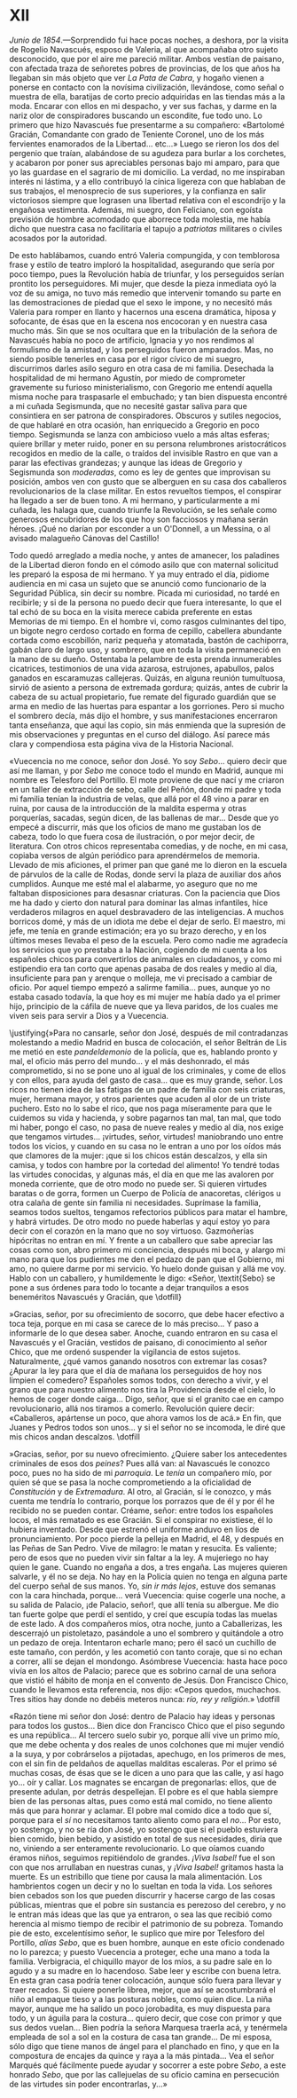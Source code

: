 # XII

*Junio de 1854*.—Sorprendido fui hace pocas noches, a deshora, por la visita de
Rogelio Navascués, esposo de Valeria, al que acompañaba otro sujeto
desconocido, que por el aire me pareció militar. Ambos vestían de paisano, con
afectada traza de señoretes pobres de provincias, de los que años ha llegaban
sin más objeto que ver *La Pata de Cabra*, y hogaño vienen a ponerse en
contacto con la novísima civilización, llevándose, como señal o muestra de
ella, baratijas de corto precio adquiridas en las tiendas más a la moda.
Encarar con ellos en mi despacho, y ver sus fachas, y darme en la nariz olor de
conspiradores buscando un escondite, fue todo uno. Lo primero que hizo
Navascués fue presentarme a su compañero: «Bartolomé Gracián, Comandante con
grado de Teniente Coronel, uno de los más fervientes enamorados de la
Libertad... etc...» Luego se rieron los dos del pergenio que traían, alabándose
de su agudeza para burlar a los corchetes, y acabaron por poner sus apreciables
personas bajo mi amparo, para que yo las guardase en el sagrario de mi
domicilio. La verdad, no me inspiraban interés ni lástima, y a ello contribuyó
la cínica ligereza con que hablaban de sus trabajos, el menosprecio de sus
superiores, y la confianza en salir victoriosos siempre que lograsen una
libertad relativa con el escondrijo y la engañosa vestimenta. Además, mi
suegro, don Feliciano, con egoísta previsión de hombre acomodado que aborrece
toda molestia, me había dicho que nuestra casa no facilitaría el tapujo
a *patriotas* militares o civiles acosados por la autoridad.

De esto hablábamos, cuando entró Valeria compungida, y con temblorosa frase
y estilo de teatro imploró la hospitalidad, asegurando que sería por poco
tiempo, pues la Revolución había de triunfar, y los perseguidos serían prontito
los perseguidores. Mi mujer, que desde la pieza inmediata oyó la voz de su
amiga, no tuvo más remedio que intervenir tomando su parte en las
demostraciones de piedad que el sexo le impone, y no necesitó más Valeria para
romper en llanto y hacernos una escena dramática, hiposa y sofocante, de ésas
que en la escena nos encocoran y en nuestra casa mucho más. Sin que se nos
ocultara que en la tribulación de la señora de Navascués había no poco de
artificio, Ignacia y yo nos rendimos al formulismo de la amistad, y los
perseguidos fueron amparados. Mas, no siendo posible tenerles en casa por el
rigor cívico de mi suegro, discurrimos darles asilo seguro en otra casa de mi
familia. Desechada la hospitalidad de mi hermano Agustín, por miedo de
comprometer gravemente su furioso ministerialismo, con Gregorio me entendí
aquella misma noche para traspasarle el embuchado; y tan bien dispuesta
encontré a mi cuñada Segismunda, que no necesité gastar saliva para que
consintiera en ser patrona de conspiradores. Obscuros y sutiles negocios, de
que hablaré en otra ocasión, han enriquecido a Gregorio en poco tiempo.
Segismunda se lanza con ambicioso vuelo a más altas esferas; quiere brillar
y meter ruido, poner en su persona relumbrones aristocráticos recogidos en
medio de la calle, o traídos del invisible Rastro en que van a parar las
efectivas grandezas; y aunque las ideas de Gregorio y Segismunda son
*moderadas*, como es ley de gentes que improvisan su posición, ambos ven con
gusto que se alberguen en su casa dos caballeros revolucionarios de la clase
militar. En estos revueltos tiempos, el conspirar ha llegado a ser de buen
tono. A mi hermano, y particularmente a mi cuñada, les halaga que, cuando
triunfe la Revolución, se les señale como generosos encubridores de los que hoy
son facciosos y mañana serán héroes. ¡Qué no darían por esconder a un
O'Donnell, a un Messina, o al avisado malagueño Cánovas del Castillo!

Todo quedó arreglado a media noche, y antes de amanecer, los paladines de la
Libertad dieron fondo en el cómodo asilo que con maternal solicitud les preparó
la esposa de mi hermano. Y ya muy entrado el día, pidiome audiencia en mi casa
un sujeto que se anunció como funcionario de la Seguridad Pública, sin decir su
nombre. Picada mi curiosidad, no tardé en recibirle; y si de la persona no
puedo decir que fuera interesante, lo que el tal echó de su boca en la visita
merece cabida preferente en estas Memorias de mi tiempo. En el hombre vi, como
rasgos culminantes del tipo, un bigote negro cerdoso cortado en forma de
cepillo, cabellera abundante cortada como escobillón, nariz pequeña
y atomatada, bastón de cachiporra, gabán claro de largo uso, y sombrero, que en
toda la visita permaneció en la mano de su dueño. Ostentaba la pelambre de esta
prenda innumerables cicatrices, testimonios de una vida azarosa, estrujones,
apabullos, palos ganados en escaramuzas callejeras. Quizás, en alguna reunión
tumultuosa, sirvió de asiento a persona de extremada gordura; quizás, antes de
cubrir la cabeza de su actual propietario, fue remate del figurado guardián que
se arma en medio de las huertas para espantar a los gorriones. Pero si mucho el
sombrero decía, más dijo el hombre, y sus manifestaciones encerraron tanta
enseñanza, que aquí las copio, sin más enmienda que la supresión de mis
observaciones y preguntas en el curso del diálogo. Así parece más clara
y compendiosa esta página viva de la Historia Nacional.

«Vuecencia no me conoce, señor don José. Yo soy *Sebo*... quiero decir que así
me llaman, y por *Sebo* me conoce todo el mundo en Madrid, aunque mi nombre es
Telesforo del Portillo. El mote proviene de que nací y me criaron en un taller
de extracción de sebo, calle del Peñón, donde mi padre y toda mi familia tenían
la industria de velas, que allá por el 48 vino a parar en ruina, por causa de
la introducción de la maldita esperma y otras porquerías, sacadas, según dicen,
de las ballenas de mar... Desde que yo empecé a discurrir, más que los oficios
de mano me gustaban los de cabeza, todo lo que fuera cosa de ilustración, o por
mejor decir, de literatura. Con otros chicos representaba comedias, y de noche,
en mi casa, copiaba versos de algún periódico para aprendérmelos de memoria.
Llevado de mis aficiones, el primer pan que gané me lo dieron en la escuela de
párvulos de la calle de Rodas, donde serví la plaza de auxiliar dos años
cumplidos. Aunque me esté mal el alabarme, yo aseguro que no me faltaban
disposiciones para desasnar criaturas. Con la paciencia que Dios me ha dado
y cierto don natural para dominar las almas infantiles, hice verdaderos
milagros en aquel desbravadero de las inteligencias. A muchos borricos domé,
y más de un idiota me debe el dejar de serlo. El maestro, mi jefe, me tenía en
grande estimación; era yo su brazo derecho, y en los últimos meses llevaba el
peso de la escuela. Pero como nadie me agradecía los servicios que yo prestaba
a la Nación, cogiendo de mi cuenta a los españoles chicos para convertirlos de
animales en ciudadanos, y como mi estipendio era tan corto que apenas pasaba de
dos reales y medio al día, insuficiente para pan y arenque o molleja, me vi
precisado a cambiar de oficio. Por aquel tiempo empezó a salirme familia...
pues, aunque yo no estaba casado todavía, la que hoy es mi mujer me había dado
ya el primer hijo, principio de la cáfila de nueve que ya lleva paridos, de los
cuales me viven seis para servir a Dios y a Vuecencia.

<!---
»Para no cansarle, señor don José, después de mil contradanzas molestando
a medio Madrid en busca de colocación, el señor Beltrán de Lis me metió en este
*pandeldemonio* de la policía, que es, hablando pronto y mal, el oficio más perro
del mundo... y el más deshonrado, el más comprometido, si no se pone uno al
igual de los criminales, y come de ellos y con ellos, para ayuda del gasto de
casa... que es muy grande, señor. Los ricos no tienen idea de las fatigas de un
padre de familia con seis criaturas, mujer, hermana mayor, y otros parientes
que acuden al olor de un triste puchero. Esto no lo sabe el rico, que nos paga
míseramente para que le cuidemos su vida y hacienda, y sobre pagarnos tan mal,
tan mal, que todo mi haber, pongo el caso, no pasa de nueve reales y medio al
día, nos exige que tengamos virtudes... ¡virtudes, señor, virtudes! maniobrando
uno entre todos los vicios, y cuando en su casa no le entran a uno por los
oídos más que clamores de la mujer: ¡que si los chicos están descalzos, y ella
sin camisa, y todos con hambre por la cortedad del alimento! Yo tendré todas
las virtudes conocidas, y algunas más, el día en que me las avaloren por moneda
corriente, que de otro modo no puede ser. Si quieren virtudes baratas o de
gorra, formen un Cuerpo de Policía de anacoretas, clérigos u otra calaña de
gente sin familia ni necesidades. Suprímase la familia, seamos todos sueltos,
tengamos refectorios públicos para matar el hambre, y habrá virtudes. De otro
modo no puede haberlas y aquí estoy yo para decir con el corazón en la mano que
no soy virtuoso. Gazmoñerías hipócritas no entran en mí. Y frente a un
caballero que sabe apreciar las cosas como son, abro primero mi conciencia,
después mi boca, y alargo mi mano para que los pudientes me den el pedazo de
pan que el Gobierno, mi amo, no quiere darme por mi servicio. Yo huelo donde
guisan y allá me voy. Hablo con un caballero, y humildemente le digo: «Señor,
*Sebo* se pone a sus órdenes para todo lo tocante a dejar tranquilos a esos
beneméritos Navascués y Gracián, que...
-->

\justifying{»Para no cansarle, señor don José, después de mil contradanzas molestando
a medio Madrid en busca de colocación, el señor Beltrán de Lis me metió en este
*pandeldemonio* de la policía, que es, hablando pronto y mal, el oficio más perro
del mundo... y el más deshonrado, el más comprometido, si no se pone uno al
igual de los criminales, y come de ellos y con ellos, para ayuda del gasto de
casa... que es muy grande, señor. Los ricos no tienen idea de las fatigas de un
padre de familia con seis criaturas, mujer, hermana mayor, y otros parientes
que acuden al olor de un triste puchero. Esto no lo sabe el rico, que nos paga
míseramente para que le cuidemos su vida y hacienda, y sobre pagarnos tan mal,
tan mal, que todo mi haber, pongo el caso, no pasa de nueve reales y medio al
día, nos exige que tengamos virtudes... ¡virtudes, señor, virtudes! maniobrando
uno entre todos los vicios, y cuando en su casa no le entran a uno por los
oídos más que clamores de la mujer: ¡que si los chicos están descalzos, y ella
sin camisa, y todos con hambre por la cortedad del alimento! Yo tendré todas
las virtudes conocidas, y algunas más, el día en que me las avaloren por moneda
corriente, que de otro modo no puede ser. Si quieren virtudes baratas o de
gorra, formen un Cuerpo de Policía de anacoretas, clérigos u otra calaña de
gente sin familia ni necesidades. Suprímase la familia, seamos todos sueltos,
tengamos refectorios públicos para matar el hambre, y habrá virtudes. De otro
modo no puede haberlas y aquí estoy yo para decir con el corazón en la mano que
no soy virtuoso. Gazmoñerías hipócritas no entran en mí. Y frente a un
caballero que sabe apreciar las cosas como son, abro primero mi conciencia,
después mi boca, y alargo mi mano para que los pudientes me den el pedazo de
pan que el Gobierno, mi amo, no quiere darme por mi servicio. Yo huelo donde
guisan y allá me voy. Hablo con un caballero, y humildemente le digo: «Señor,
\textit{Sebo} se pone a sus órdenes para todo lo tocante a dejar tranquilos a esos
beneméritos Navascués y Gracián, que \dotfill}

»Gracias, señor, por su ofrecimiento de socorro, que debe hacer efectivo a toca
teja, porque en mi casa se carece de lo más preciso... Y paso a informarle de
lo que desea saber. Anoche, cuando entraron en su casa el Navascués y el
Gracián, vestidos de paisano, di conocimiento al señor Chico, que me ordenó
suspender la vigilancia de estos sujetos. Naturalmente, ¿qué vamos ganando
nosotros con extremar las cosas? ¿Apurar la ley para que el día de mañana los
perseguidos de hoy nos limpien el comedero? Españoles somos todos, con derecho
a vivir, y el grano que para nuestro alimento nos tira la Providencia desde el
cielo, lo hemos de coger donde caiga... Digo, señor, que si el granito cae en
campo revolucionario, allá nos tiramos a comerlo. Revolución quiere decir:
«Caballeros, apártense un poco, que ahora vamos los de acá.» En fin, que Juanes
y Pedros todos son unos... y si el señor no se incomoda, le diré que mis chicos
andan descalzos. \dotfill

»Gracias, señor, por su nuevo ofrecimiento. ¿Quiere saber los antecedentes
criminales de esos dos *peines*? Pues allá van: al Navascués le conozco poco,
pues no ha sido de mi *parroquia*. Le *tenía* un compañero mío, por quien sé que se
pasa la noche comprometiendo a la oficialidad de *Constitución* y de *Extremadura*.
Al otro, al Gracián, sí le conozco, y más cuenta me tendría lo contrario,
porque los porrazos que de él y por él he recibido no se pueden contar. Créame,
señor: entre todos los españoles locos, el más rematado es ese Gracián. Si el
conspirar no existiese, él lo hubiera inventado. Desde que estrenó el uniforme
anduvo en líos de pronunciamiento. Por poco pierde la pelleja en Madrid, el 48,
y después en las Peñas de San Pedro. Vive de milagro: le matan y resucita. Es
valiente; pero de esos que no pueden vivir sin faltar a la ley. A mujeriego no
hay quien le gane. Cuando no engaña a dos, a tres engaña. Las mujeres quieren
salvarle, y él no se deja. No hay en la Policía quien no tenga en alguna parte
del cuerpo señal de sus manos. Yo, *sin ir más lejos*, estuve dos semanas con la
cara hinchada, porque... verá Vuecencia: quise cogerle una noche, a su salida
de Palacio, ¡de Palacio, señor!, que allí tenía su albergue. Me dio tan fuerte
golpe que perdí el sentido, y creí que escupía todas las muelas de este lado.
A dos compañeros míos, otra noche, junto a Caballerizas, les descerrajó un
pistoletazo, pasándole a uno el sombrero y quitándole a otro un pedazo de
oreja. Intentaron echarle mano; pero él sacó un cuchillo de este tamaño, con
perdón, y les acometió con tanto coraje, que si no echan a correr, allí se
dejan el mondongo. Asómbrese Vuecencia: hasta hace poco vivía en los altos de
Palacio; parece que es sobrino carnal de una señora que vistió el hábito de
monja en el convento de Jesús. Don Francisco Chico, cuando le llevamos esta
referencia, nos dijo: «Cepos quedos, muchachos. Tres sitios hay donde no debéis
meteros nunca: *río, rey y religión*.» \dotfill


«Razón tiene mi señor don José: dentro de Palacio hay ideas y personas para
todos los gustos... Bien dice don Francisco Chico que el piso segundo es una
república... Al tercero suelo subir yo, porque allí vive un primo mío, que me
debe ochenta y dos reales de unos colchones que mi mujer vendió a la suya,
y por cobrárselos a pijotadas, apechugo, en los primeros de mes, con el sin fin
de peldaños de aquellas malditas escaleras. Por el primo sé muchas cosas, de
ésas que se le dicen a uno para que las calle, y así hago yo... oír y callar.
Los magnates se encargan de pregonarlas: ellos, que de presente adulan, por
detrás despellejan. El pobre es el que habla siempre bien de las personas
altas, pues como está mal comido, no tiene aliento más que para honrar
y aclamar. El pobre mal comido dice a todo que sí, porque para el *sí* no
necesitamos tanto aliento como para el *no*... Por esto, yo sostengo, y no se
ría don José, yo sostengo que si el pueblo estuviera bien comido, bien bebido,
y asistido en total de sus necesidades, diría que no, viniendo a ser
enteramente revolucionario. Lo que oíamos cuando éramos niños, seguimos
repitiéndolo de grandes. *¡Viva Isabel!* fue el son con que nos arrullaban en
nuestras cunas, y *¡Viva Isabel!* gritamos hasta la muerte. Es un estribillo
que tiene por causa la mala alimentación. Los hambrientos cogen un decir y no
lo sueltan en toda la vida. Los señores bien cebados son los que pueden
discurrir y hacerse cargo de las cosas públicas, mientras que el pobre sin
sustancia es perezoso del cerebro, y no le entran más ideas que las que ya
entraron, o sea las que recibió como herencia al mismo tiempo de recibir el
patrimonio de su pobreza. Tomando pie de esto, excelentísimo señor, le suplico
que mire por Telesforo del Portillo, *alias Sebo*, que es buen hombre, aunque
en este oficio condenado no lo parezca; y puesto Vuecencia a proteger, eche una
mano a toda la familia. Verbigracia, el chiquillo mayor de los míos, a su padre
sale en lo agudo y a su madre en lo hacendoso. Sabe leer y escribe con buena
letra. En esta gran casa podría tener colocación, aunque sólo fuera para llevar
y traer recados. Si quiere ponerle librea, mejor, que así se acostumbrará el
niño al empaque tieso y a las posturas nobles, como quien dice. La niña mayor,
aunque me ha salido un poco jorobadita, es muy dispuesta para todo, y un águila
para la costura... quiero decir, que cose con primor y que sus dedos vuelan...
Bien podría la señora Marquesa traerla acá, y tenérmela empleada de sol a sol
en la costura de casa tan grande... De mi esposa, sólo digo que tiene manos de
ángel para el planchado en fino, y que en la compostura de encajes da quince
y raya a la más pintada... Vea el señor Marqués qué fácilmente puede ayudar
y socorrer a este pobre *Sebo*, a este honrado *Sebo*, que por las callejuelas
de su oficio camina en persecución de las virtudes sin poder encontrarlas,
y...»

